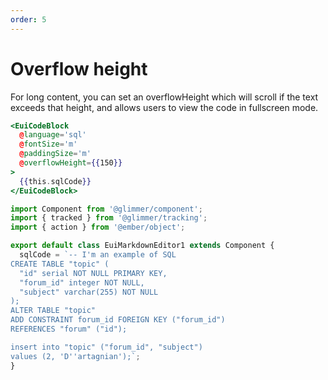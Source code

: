 ```yaml
---
order: 5
---
```


# Overflow height

<EuiText>
  <p>
    For long content, you can set an <EuiCode>overflowHeight</EuiCode> which will scroll if the text exceeds that height, and allows users to view the code in fullscreen mode.
  </p>
</EuiText>

```hbs template
<EuiCodeBlock
  @language='sql'
  @fontSize='m'
  @paddingSize='m'
  @overflowHeight={{150}}
>
  {{this.sqlCode}}
</EuiCodeBlock>
```

```javascript component
import Component from '@glimmer/component';
import { tracked } from '@glimmer/tracking';
import { action } from '@ember/object';

export default class EuiMarkdownEditor1 extends Component {
  sqlCode = `-- I'm an example of SQL
CREATE TABLE "topic" (
  "id" serial NOT NULL PRIMARY KEY,
  "forum_id" integer NOT NULL,
  "subject" varchar(255) NOT NULL
);
ALTER TABLE "topic"
ADD CONSTRAINT forum_id FOREIGN KEY ("forum_id")
REFERENCES "forum" ("id");

insert into "topic" ("forum_id", "subject")
values (2, 'D''artagnian');`;
}
```
